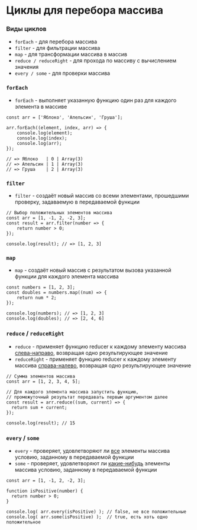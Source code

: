 # Циклы для перебора массива

<!-- xxxxxxxxxxxxxxxxxxxxxxxxxxxxxxxxxxxxxxxxxxxxxxxxxxxxxxx -->
### Виды циклов
<!-- xxxxxxxxxxxxxxxxxxxxxxxxxxxxxxxxxxxxxxxxxxxxxxxxxxxxxxx -->
- `forEach` - для перебора массива
- `filter` - для фильтрации массива
- `map` - для трансформации массива в массив
- `reduce / reduceRight` - для прохода по массиву с вычислением значения
- `every / some` - для проверки массива


<!-- xxxxxxxxxxxxxxxxxxxxxxxxxxxxxxxxxxxxxxxxxxxxxxxxxxxxxxx -->
### `forEach`
<!-- xxxxxxxxxxxxxxxxxxxxxxxxxxxxxxxxxxxxxxxxxxxxxxxxxxxxxxx -->

- `forEach` - выполняет указанную функцию один раз для каждого элемента в массиве


```js:no-line-numbers
const arr = ['Яблоко', 'Апельсин', 'Груша'];

arr.forEach((element, index, arr) => {
	console.log(element);
	console.log(index);
	console.log(arr);
});

// => Яблоко   | 0 | Array(3)
// => Апельсин | 1 | Array(3)
// => Груша    | 2 | Array(3)
```

<!-- xxxxxxxxxxxxxxxxxxxxxxxxxxxxxxxxxxxxxxxxxxxxxxxxxxxxxxx -->
### `filter`
<!-- xxxxxxxxxxxxxxxxxxxxxxxxxxxxxxxxxxxxxxxxxxxxxxxxxxxxxxx -->

- `filter` - создаёт новый массив со всеми элементами, прошедшими проверку, задаваемую в передаваемой функции


```js:no-line-numbers
// Выбор положительных элементов массива
const arr = [1, -1, 2, -2, 3];
const result = arr.filter(number => {
	return number > 0;
});

console.log(result); // => [1, 2, 3]
```

<!-- xxxxxxxxxxxxxxxxxxxxxxxxxxxxxxxxxxxxxxxxxxxxxxxxxxxxxxx -->
### `map`
<!-- xxxxxxxxxxxxxxxxxxxxxxxxxxxxxxxxxxxxxxxxxxxxxxxxxxxxxxx -->

- `map` - создаёт новый массив с результатом вызова указанной функции для каждого элемента массива


```js:no-line-numbers
const numbers = [1, 2, 3];
const doubles = numbers.map((num) => {
	return num * 2;
});

console.log(numbers); // => [1, 2, 3]
console.log(doubles); // => [2, 4, 6]
```

<!-- xxxxxxxxxxxxxxxxxxxxxxxxxxxxxxxxxxxxxxxxxxxxxxxxxxxxxxx -->
### `reduce` / `reduceRight`
<!-- xxxxxxxxxxxxxxxxxxxxxxxxxxxxxxxxxxxxxxxxxxxxxxxxxxxxxxx -->

- `reduce` - применяет функцию reducer к каждому элементу массива <u>слева-направо</u>, возвращая одно результирующее значение
- `reduceRight` - применяет функцию reducer к каждому элементу массива <u>справа-налево</u>, возвращая одно результирующее значение


```js:no-line-numbers
// Сумма элементов массива
const arr = [1, 2, 3, 4, 5];

// Для каждого элемента массива запустить функцию,
// промежуточный результат передавать первым аргументом далее
const result = arr.reduce((sum, current) => {
  return sum + current;
});

console.log(result); // 15
```

<!-- xxxxxxxxxxxxxxxxxxxxxxxxxxxxxxxxxxxxxxxxxxxxxxxxxxxxxxx -->
### `every` / `some`
<!-- xxxxxxxxxxxxxxxxxxxxxxxxxxxxxxxxxxxxxxxxxxxxxxxxxxxxxxx -->

- `every` - проверяет, удовлетворяют ли <u>все</u> элементы массива условию, заданному в передаваемой функции
- `some` - проверяет, удовлетворяют ли <u>какие-нибудь</u> элементы массива условию, заданному в передаваемой функции


```js:no-line-numbers
const arr = [1, -1, 2, -2, 3];

function isPositive(number) {
  return number > 0;
}

console.log( arr.every(isPositive) ); // false, не все положительные
console.log( arr.some(isPositive) );  // true, есть хоть одно положительное
```
